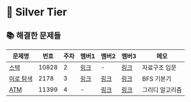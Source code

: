 # 🥈 Silver Tier


## 📚 해결한 문제들

| 문제명 | 번호 | 주차 | 멤버1 | 멤버2 | 멤버3 | 메모 |
|--------|------|--------|--------|--------|--------|------|
| [스택](https://www.acmicpc.net/problem/10828) | 10828 | 2 | [링크](#) | - | [링크](#) | 자료구조 입문 |
| [미로 탐색](https://www.acmicpc.net/problem/2178) | 2178 | 3 | [링크](#) | [링크](#) | [링크](#) | BFS 기본기 |
| [ATM](https://www.acmicpc.net/problem/11399) | 11399 | 4 | - | [링크](#) | [링크](#) | 그리디 알고리즘 |